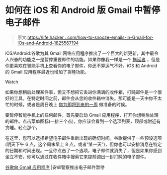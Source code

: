 # 如何在 iOS 和 Android 版 Gmail 中暂停电子邮件

> 原文:[https://life hacker . com/how-to-snooze-emails-in-Gmail-for-IOs-and-Android-1825567194](https://lifehacker.com/how-to-snooze-emails-in-gmail-for-ios-and-android-1825567194)

iOS/Android:谷歌为其 Gmail 网络应用程序推出了一个巨大的新更新，其中最令人兴奋的功能之一是暂停重要邮件的功能。如果你像我一样是一个 [拖延者](https://lifehacker.com/build-this-flowchart-to-overcome-procrastination-1789952339#_ga=2.211361235.731015111.1524456678-258269408.1513265580) ，但是你更喜欢在智能手机上查看你的电子邮件，你还不算运气不好。iOS 和 Android 的 Gmail 应用程序最近也增加了贪睡功能。

Watch

如果你想稍后处理某件事，但又不想把它丢进你满满的收件箱，打盹邮件是一个很好的工具。在特定时间之前，邮件会从您的收件箱中消失。那可能是一天中你不太忙的时候，或者是周日晚上 [你为即将到来的一周](https://lifehacker.com/for-work-life-balance-work-sunday-nights-1824184227) 做准备的时候。

要暂停智能手机上的任何邮件，首先要启动 Gmail 应用程序，打开你想稍后处理的邮件。点击菜单图标(一排三个点)，你应该会看到一个选项列表，顶部或附近有贪睡。轻点那个。

在这里，您可以选择希望电子邮件重新出现的确切时间。谷歌提供了一些预设选项(明天下午 6 点，这个周末早上 8 点，或者“某一天”)，但你也可以安排消息在特定的日期和时间出现。一旦你点击了一个选项，电子邮件就消失了，但是如果你感到坐立不安，你可以通过在收件箱中搜索它来提前调出一封打盹的电子邮件。

[谷歌向 Gmail 应用程序](https://www.androidpolice.com/2018/04/25/google-rolling-email-snooze-gmail-app/) |安卓警察推出电子邮件暂停